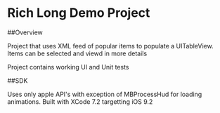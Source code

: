 # Rich Long Demo Project

##Overview

Project that uses XML feed of popular items to populate a UITableView. Items can be selected and viewd in more details

Project contains working UI and Unit tests

##SDK

Uses only apple API's with exception of MBProcessHud for loading animations.
Built with XCode 7.2 targetting iOS 9.2